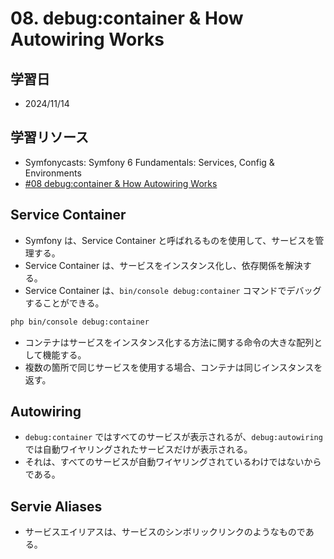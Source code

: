 # 08. debug:container & How Autowiring Works

## 学習日

- 2024/11/14

## 学習リソース

- Symfonycasts: Symfony 6 Fundamentals: Services, Config & Environments
- [#08 debug:container & How Autowiring Works](https://symfonycasts.com/screencast/symfony6-fundamentals/cache-config)

## Service Container

- Symfony は、Service Container と呼ばれるものを使用して、サービスを管理する。
- Service Container は、サービスをインスタンス化し、依存関係を解決する。
- Service Container は、`bin/console debug:container` コマンドでデバッグすることができる。

```bash
php bin/console debug:container
```

- コンテナはサービスをインスタンス化する方法に関する命令の大きな配列として機能する。
- 複数の箇所で同じサービスを使用する場合、コンテナは同じインスタンスを返す。

## Autowiring

- `debug:container` ではすべてのサービスが表示されるが、`debug:autowiring` では自動ワイヤリングされたサービスだけが表示される。
- それは、すべてのサービスが自動ワイヤリングされているわけではないからである。

## Servie Aliases

- サービスエイリアスは、サービスのシンボリックリンクのようなものである。

